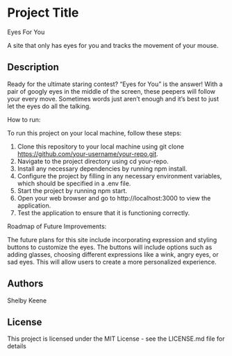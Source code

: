 # Project Title
Eyes For You

A site that only has eyes for you and tracks the movement of your mouse.

## Description

Ready for the ultimate staring contest? “Eyes for You” is the answer! With a pair of googly 
eyes in the middle of the screen, these peepers will follow your every move. Sometimes words 
just aren’t enough and it’s best to just let the eyes do all the talking.

How to run:

To run this project on your local machine, follow these steps:

1. Clone this repository to your local machine using git clone https://github.com/your-username/your-repo.git.
2. Navigate to the project directory using cd your-repo.
3. Install any necessary dependencies by running npm install.
4. Configure the project by filling in any necessary environment variables, which should be specified in a .env file.
5. Start the project by running npm start.
6. Open your web browser and go to http://localhost:3000 to view the application.
7. Test the application to ensure that it is functioning correctly.

Roadmap of Future Improvements:

The future plans for this site include incorporating expression and styling buttons to customize the eyes. The buttons will include options such as adding glasses, choosing different expressions like a wink, angry eyes, or sad eyes. This will allow users to create a more personalized experience.


## Authors

Shelby Keene


## License

This project is licensed under the MIT License - see the LICENSE.md file for details



